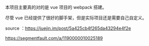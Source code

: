 本项目主要真的对的是 vue 项目的 webpack 搭建。

尽管 vue 已经提供了很好的脚手架，但是实际项目还是需要自己自定义。

source ：https://juejin.im/post/5a425cb4f265da43294e4f2e

https://segmentfault.com/a/1190000010025189
